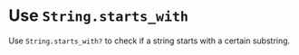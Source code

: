 # Use `String.starts_with`

Use `String.starts_with?` to check if a string starts with a certain substring.